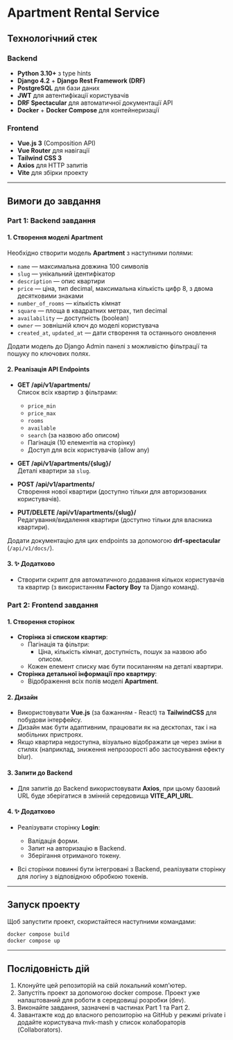 # Apartment Rental Service

## Технологічний стек

### Backend

- **Python 3.10+** з type hints
- **Django 4.2** + **Django Rest Framework (DRF)**
- **PostgreSQL** для бази даних
- **JWT** для автентифікації користувачів
- **DRF Spectacular** для автоматичної документації API
- **Docker** + **Docker Compose** для контейнеризації

### Frontend

- **Vue.js 3** (Composition API)
- **Vue Router** для навігації
- **Tailwind CSS 3**
- **Axios** для HTTP запитів
- **Vite** для збірки проекту

---

## Вимоги до завдання

### Part 1: Backend завдання

#### 1. Створення моделі **Apartment**

Необхідно створити модель **Apartment** з наступними полями:

- `name` — максимальна довжина 100 символів
- `slug` — унікальний ідентифікатор
- `description` — опис квартири
- `price` — ціна, тип decimal, максимальна кількість цифр 8, з двома десятковими знаками
- `number_of_rooms` — кількість кімнат
- `square` — площа в квадратних метрах, тип decimal
- `availability` — доступність (boolean)
- `owner` — зовнішній ключ до моделі користувача
- `created_at`, `updated_at` — дати створення та останнього оновлення

Додати модель до Django Admin панелі з можливістю фільтрації та пошуку по ключових полях.

#### 2. Реалізація API Endpoints

- **GET /api/v1/apartments/**  
  Список всіх квартир з фільтрами:
  - `price_min`
  - `price_max`
  - `rooms`
  - `available`
  - `search` (за назвою або описом)
  - Пагінація (10 елементів на сторінку)
  - Доступ для всіх користувачів (allow any)
- **GET /api/v1/apartments/{slug}/**  
  Деталі квартири за `slug`.

- **POST /api/v1/apartments/**  
  Створення нової квартири (доступно тільки для авторизованих користувачів).

- **PUT/DELETE /api/v1/apartments/{slug}/**  
  Редагування/видалення квартири (доступно тільки для власника квартири).

Додати документацію для цих endpoints за допомогою **drf-spectacular** (`/api/v1/docs/`).

#### 3. ✨ Додатково

- Створити скрипт для автоматичного додавання кількох користувачів та квартир (з використанням **Factory Boy** та Django команд).

### Part 2: Frontend завдання

#### 1. Створення сторінок

- **Сторінка зі списком квартир**:
  - Пагінація та фільтри:
    - Ціна, кількість кімнат, доступність, пошук за назвою або описом.
  - Кожен елемент списку має бути посиланням на деталі квартири.
- **Сторінка детальної інформації про квартиру**:
  - Відображення всіх полів моделі **Apartment**.

#### 2. Дизайн

- Використовувати **Vue.js** (за бажанням - React) та **TailwindCSS** для побудови інтерфейсу.
- Дизайн має бути адаптивним, працювати як на десктопах, так і на мобільних пристроях.
- Якщо квартира недоступна, візуально відображати це через зміни в стилях (наприклад, зниження непрозорості або застосування ефекту blur).

#### 3. Запити до Backend

- Для запитів до Backend використовувати **Axios**, при цьому базовий URL буде зберігатися в змінній середовища **VITE_API_URL**.

#### 4. ✨ Додатково

- Реалізувати сторінку **Login**:

  - Валідація форми.
  - Запит на авторизацію в Backend.
  - Зберігання отриманого токену.

- Всі сторінки повинні бути інтегровані з Backend, реалізувати сторінку для логіну з відповідною обробкою токенів.

---

## Запуск проекту

Щоб запустити проект, скористайтеся наступними командами:

```bash
docker compose build
docker compose up
```

---

## Послідовність дій

1. Клонуйте цей репозиторій на свій локальний комп'ютер.
2. Запустіть проект за допомогою docker compose. Проект уже налаштований для роботи в середовищі розробки (dev).
3. Виконайте завдання, зазначені в частинах Part 1 та Part 2.
4. Завантажте код до власного репозиторію на GitHub у режимі private і додайте користувача mvk-mash у список колабораторів (Collaborators).
